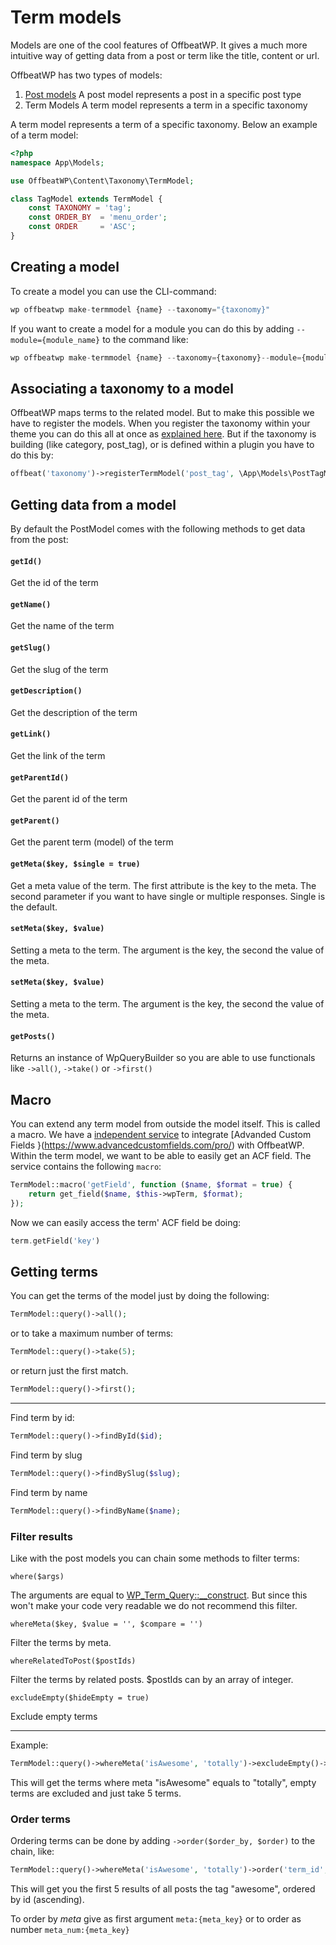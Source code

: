 # Term models

Models are one of the cool features of OffbeatWP. It gives a much more intuitive way of getting data from a post or term like the title, content or url.

OffbeatWP has two types of models:
1. [Post models](post_models.md)
    A post model represents a post in a specific post type
2. Term Models
    A term model represents a term in a specific taxonomy

A term model represents a term of a specific taxonomy. Below an example of a term model:

```php
<?php
namespace App\Models;

use OffbeatWP\Content\Taxonomy\TermModel;

class TagModel extends TermModel {
    const TAXONOMY = 'tag';
    const ORDER_BY  = 'menu_order';
    const ORDER     = 'ASC';
}
```

## Creating a model

To create a model you can use the CLI-command:

```php
wp offbeatwp make-termmodel {name} --taxonomy="{taxonomy}"
```

If you want to create a model for a module you can do this by adding `--module={module_name}` to the command like:

```php
wp offbeatwp make-termmodel {name} --taxonomy={taxonomy}--module={module_name}
```

## Associating a taxonomy to a model

OffbeatWP maps terms to the related model. But to make this possible we have to register the models. When you register the taxonomy within your theme you can do this all at once as [explained here](taxonomies.md). But if the taxonomy is building (like category, post_tag), or is defined within a plugin you have to do this by:

```php
offbeat('taxonomy')->registerTermModel('post_tag', \App\Models\PostTagModel::class);
```

## Getting data from a model

By default the PostModel comes with the following methods to get data from the post:

#### `getId()`

Get the id of the term

#### `getName()`

Get the name of the term

#### `getSlug()`

Get the slug of the term

#### `getDescription()`

Get the description of the term

#### `getLink()`

Get the link of the term

#### `getParentId()`

Get the parent id of the term

#### `getParent()`

Get the parent term (model) of the term

#### `getMeta($key, $single = true)`

Get a meta value of the term. The first attribute is the key to the meta. The second parameter if you want to have single or multiple responses. Single is the default.

#### `setMeta($key, $value)`

Setting a meta to the term. The argument is the key, the second the value of the meta.

#### `setMeta($key, $value)`

Setting a meta to the term. The argument is the key, the second the value of the meta.

#### `getPosts()`

Returns an instance of WpQueryBuilder so you are able to use functionals like `->all()`, `->take()` or `->first()`

## Macro

You can extend any term model from outside the model itself. This is called a macro. We have a [independent service](https://github.com/offbeatwp/acf) to integrate [Advanded Custom Fields }(https://www.advancedcustomfields.com/pro/) with OffbeatWP. Within the term model, we want to be able to easily get an ACF field. The service contains the following `macro`:

```php
TermModel::macro('getField', function ($name, $format = true) {
    return get_field($name, $this->wpTerm, $format);
});
```

Now we can easily access the term' ACF field be doing:

```php
term.getField('key')
```

## Getting terms

You can get the terms of the model just by doing the following:

```php
TermModel::query()->all();
```

or to take a maximum number of terms:

```php
TermModel::query()->take(5);
```

or return just the first match.

```php
TermModel::query()->first();
```

***

Find term by id:
```php
TermModel::query()->findById($id);
```

Find term by slug
```php
TermModel::query()->findBySlug($slug);
```

Find term by name
```php
TermModel::query()->findByName($name);
```

### Filter results

Like with the post models you can chain some methods to filter terms:

`where($args)`

The arguments are equal to [WP_Term_Query::\__construct](https://developer.wordpress.org/reference/classes/WP_Term_Query/__construct/). But since this won't make your code very readable we do not recommend this filter.

`whereMeta($key, $value = '', $compare = '')`

Filter the terms by meta.

`whereRelatedToPost($postIds)`

Filter the terms by related posts. $postIds can by an array of integer.

`excludeEmpty($hideEmpty = true)`

Exclude empty terms

***

Example:

```php
TermModel::query()->whereMeta('isAwesome', 'totally')->excludeEmpty()->take(5);
```

This will get the terms where meta "isAwesome" equals to "totally", empty terms are excluded and just take 5 terms.

### Order terms

Ordering terms can be done by adding `->order($order_by, $order)` to the chain, like:

```php
TermModel::query()->whereMeta('isAwesome', 'totally')->order('term_id', 'ASC')->take(5);
```

This will get you the first 5 results of all posts the tag "awesome", ordered by id (ascending).

To order by *meta* give as first argument `meta:{meta_key}` or to order as number `meta_num:{meta_key}`

